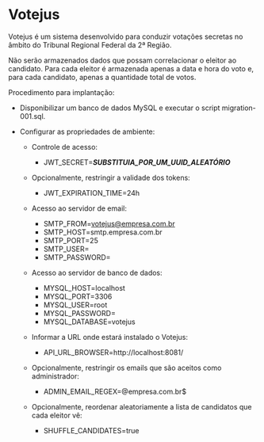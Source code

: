 # Votejus

Votejus é um sistema desenvolvido para conduzir votações secretas no âmbito do Tribunal Regional Federal da 2&ordf; Região.

Não serão armazenados dados que possam correlacionar o eleitor ao candidato. Para cada eleitor é armazenada apenas a data e hora do voto e, para cada candidato, apenas a quantidade total de votos.

Procedimento para implantação:

- Disponibilizar um banco de dados MySQL e executar o script migration-001.sql.

- Configurar as propriedades de ambiente:

  - Controle de acesso:
    - JWT_SECRET=***SUBSTITUIA_POR_UM_UUID_ALEATÓRIO***
  
  - Opcionalmente, restringir a validade dos tokens:
    - JWT_EXPIRATION_TIME=24h
  
  - Acesso ao servidor de email:
    - SMTP_FROM=votejus@empresa.com.br
    - SMTP_HOST=smtp.empresa.com.br
    - SMTP_PORT=25
    - SMTP_USER=
    - SMTP_PASSWORD=

  - Acesso ao servidor de banco de dados:
    - MYSQL_HOST=localhost
    - MYSQL_PORT=3306
    - MYSQL_USER=root
    - MYSQL_PASSWORD=
    - MYSQL_DATABASE=votejus

  - Informar a URL onde estará instalado o Votejus:
    - API_URL_BROWSER=http://localhost:8081/

  - Opcionalmente, restringir os emails que são aceitos como administrador:
    - ADMIN_EMAIL_REGEX=@empresa.com.br$

  - Opcionalmente, reordenar aleatoriamente a lista de candidatos que cada eleitor vê:
    - SHUFFLE_CANDIDATES=true
